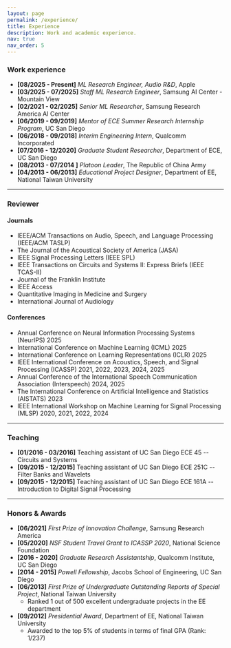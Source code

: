 ```yaml
---
layout: page
permalink: /experience/
title: Experience
description: Work and academic experience.
nav: true
nav_order: 5
---
```


### Work experience

- **[08/2025 - Present]** *ML Research Engineer, Audio R&D*, Apple
- **[03/2025 - 07/2025]** *Staff ML Research Engineer*, Samsung AI Center - Mountain View
- **[02/2021 - 02/2025]** *Senior ML Researcher*, Samsung Research America AI Center
- **[06/2019 - 09/2019]** *Mentor of ECE Summer Research Internship Program*, UC San Diego
- **[06/2018 - 09/2018]** *Interim Engineering Intern*, Qualcomm Incorporated
- **[07/2016 - 12/2020]** *Graduate Student Researcher*, Department of ECE, UC San Diego
- **[08/2013 - 07/2014 ]** *Platoon Leader*, The Republic of China Army
- **[04/2013 - 06/2013]** *Educational Project Designer*, Department of EE, National Taiwan University 

---

### Reviewer

#### Journals
- IEEE/ACM Transactions on Audio, Speech, and Language Processing (IEEE/ACM TASLP)
- The Journal of the Acoustical Society of America (JASA)
- IEEE Signal Processing Letters (IEEE SPL)
- IEEE Transactions on Circuits and Systems II: Express Briefs (IEEE TCAS-II)
- Journal of the Franklin Institute
- IEEE Access
- Quantitative Imaging in Medicine and Surgery
- International Journal of Audiology

#### Conferences
- Annual Conference on Neural Information Processing Systems (NeurIPS) 2025
- International Conference on Machine Learning (ICML) 2025
- International Conference on Learning Representations (ICLR) 2025
- IEEE International Conference on Acoustics, Speech, and Signal Processing (ICASSP) 2021, 2022, 2023, 2024, 2025
- Annual Conference of the International Speech Communication Association (Interspeech) 2024, 2025
- The International Conference on Artificial Intelligence and Statistics (AISTATS) 2023
- IEEE International Workshop on Machine Learning for Signal Processing (MLSP) 2020, 2021, 2022, 2024

---

### Teaching

- **[01/2016 - 03/2016]** Teaching assistant of UC San Diego ECE 45 -- Circuits and Systems
- **[09/2015 - 12/2015]** Teaching assistant of UC San Diego ECE 251C -- Filter Banks and Wavelets
- **[09/2015 - 12/2015]** Teaching assistant of UC San Diego ECE 161A -- Introduction to Digital Signal Processing

---

### Honors & Awards

- **[06/2021]** *First Prize of Innovation Challenge*, Samsung Research America
- **[05/2020]** *NSF Student Travel Grant to ICASSP 2020*, National Science Foundation
- **[2016 - 2020]** *Graduate Research Assistantship*, Qualcomm Institute, UC San Diego
- **[2014 - 2015]** *Powell Fellowship*, Jacobs School of Engineering, UC San Diego
- **[06/2013]** *First Prize of Undergraduate Outstanding Reports of Special Project*, National Taiwan University
  - Ranked 1 out of 500 excellent undergraduate projects in the EE department
- **[09/2012]** *Presidential Award*, Department of EE, National Taiwan University 
  - Awarded to the top 5% of students in terms of final GPA (Rank: 1/237)
